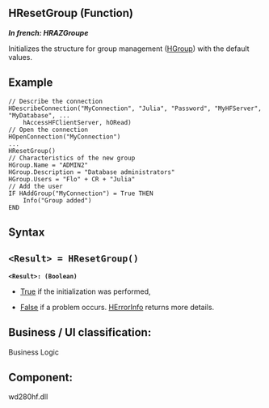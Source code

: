 
## HResetGroup (Function)

***In french: HRAZGroupe***



<a name="XUse"></a>
<a name="Use"></a>
<a name="description"></a>
Initializes the structure for group management ([HGroup](../WDLang4/3044315.md)) with the default values.




<a name="Example1"></a>
<a name="sample_code"></a>

## Example


```wl
// Describe the connection
HDescribeConnection("MyConnection", "Julia", "Password", "MyHFServer", "MyDatabase", ...
	hAccessHFClientServer, hORead)
// Open the connection
HOpenConnection("MyConnection")
...
HResetGroup()
// Characteristics of the new group
HGroup.Name = "ADMIN2"
HGroup.Description = "Database administrators"
HGroup.Users = "Flo" + CR + "Julia"
// Add the user
IF HAddGroup("MyConnection") = True THEN
	Info("Group added")
END
```

<a name="XSYNTAX"></a>
<a name="SYNTAX1"></a>

## Syntax

`<Result> = HResetGroup()`
---

**`<Result>: (Boolean)`**



- <u><u><u><u>True</u></u></u></u> if the initialization was performed,

- <u><u><u><u>False</u></u></u></u> if a problem occurs. [HErrorInfo](../WDLang4/3044071.md) returns more details.  






<a name="NOTE0"></a>


<a name="XComponent"></a>

## Business / UI classification:
Business Logic
## Component:
wd280hf.dll
